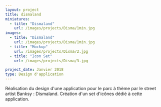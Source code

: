 ```yaml
---
layout: project
title: dismaland
miniatures:
  - title: "Dismaland"
    url: /images/projects/Disma/1min.jpg
images:
  - title: "Dismaland"
    url: /images/projects/Disma/1min.jpg
  - title: "Mockup"
    url: /images/projects/Disma/2.jpg
  - title: "Icon Set"
    url: /images/projects/Disma/3.jpg

project_date: Janvier 2018
type: Design d'application
---
```

Réalisation du design d'une application pour le parc à thème par le street artist Banksy : Dismaland.
Création d'un set d'icônes dédié à cette application.
